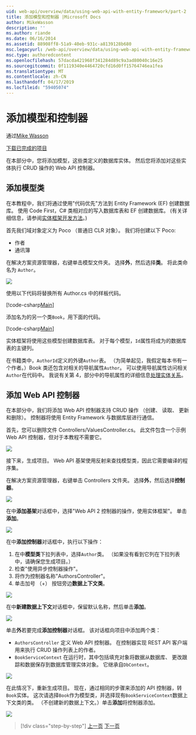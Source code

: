 ```yaml
---
uid: web-api/overview/data/using-web-api-with-entity-framework/part-2
title: 添加模型和控制器 |Microsoft Docs
author: MikeWasson
description: ''
ms.author: riande
ms.date: 06/16/2014
ms.assetid: 88908ff8-51a9-40eb-931c-a8139128b680
msc.legacyurl: /web-api/overview/data/using-web-api-with-entity-framework/part-2
msc.type: authoredcontent
ms.openlocfilehash: 57dacda421968f341284d89c9a3ad80040c16e25
ms.sourcegitcommit: 0f1119340e4464720cfd16d0ff15764746ea1fea
ms.translationtype: MT
ms.contentlocale: zh-CN
ms.lasthandoff: 04/17/2019
ms.locfileid: "59405074"
---
```

# <a name="add-models-and-controllers"></a>添加模型和控制器

通过[Mike Wasson](https://github.com/MikeWasson)

[下载已完成的项目](https://github.com/MikeWasson/BookService)

在本部分中，您将添加模型，这些类定义的数据库实体。 然后您将添加对这些实体执行 CRUD 操作的 Web API 控制器。

## <a name="add-model-classes"></a>添加模型类

在本教程中，我们将通过使用"代码优先"方法到 Entity Framework (EF) 创建数据库。 使用 Code First，C# 类相对应的写入数据库表和 EF 创建数据库。 (有关详细信息，请参阅[实体框架开发方法](https://msdn.microsoft.com/library/ms178359%28v=vs.110%29.aspx#dbfmfcf)。)

首先我们域对象定义为 Poco （普通旧 CLR 对象）。 我们将创建以下 Poco:

- 作者
- 通讯簿

在解决方案资源管理器，右键单击模型文件夹。 选择**外**，然后选择**类**。 将此类命名为 `Author`。

![](part-2/_static/image1.png)

使用以下代码将替换所有 Author.cs 中的样板代码。

[!code-csharp[Main](part-2/samples/sample1.cs)]

添加名为的另一个类`Book`，用下面的代码。

[!code-csharp[Main](part-2/samples/sample2.cs)]

实体框架将使用这些模型创建数据库表。 对于每个模型，`Id`属性将成为的数据库表的主键列。

在书籍类中，`AuthorId`定义的外键`Author`表。 （为简单起见，我假定每本书有一个作者。）Book 类还包含对相关的导航属性`Author`。 可以使用导航属性访问相关`Author`在代码中。 我说有关第 4，部分中的导航属性的详细信息[处理实体关系](part-4.md)。

## <a name="add-web-api-controllers"></a>添加 Web API 控制器

在本部分中，我们将添加 Web API 控制器支持 CRUD 操作 （创建、 读取、 更新和删除）。 控制器将使用 Entity Framework 与数据库层进行通信。

首先，您可以删除文件 Controllers/ValuesController.cs。 此文件包含一个示例 Web API 控制器，但对于本教程不需要它。

![](part-2/_static/image2.png)

接下来，生成项目。 Web API 基架使用反射来查找模型类，因此它需要编译的程序集。

在解决方案资源管理器，右键单击 Controllers 文件夹。 选择**外**，然后选择**控制器**。

![](part-2/_static/image3.png)

在中**添加基架**对话框中，选择"Web API 2 控制器的操作，使用实体框架"。 单击 **添加**。

![](part-2/_static/image4.png)

在中**添加控制器**对话框中，执行以下操作：

1. 在中**模型类**下拉列表中，选择`Author`类。 （如果没有看到它列在下拉列表中，请确保您生成项目。）
2. 检查"使用异步控制器操作"。
3. 将作为控制器名称&quot;AuthorsController&quot;。
4. 单击加号 （+） 按钮旁边**数据上下文类**。

![](part-2/_static/image5.png)

在中**新建数据上下文**对话框中，保留默认名称，然后单击**添加**。

![](part-2/_static/image6.png)

单击**外**若要完成**添加控制器**对话框。 该对话框向项目中添加两个类：

- `AuthorsController` 定义 Web API 控制器。 在控制器实现 REST API 客户端用来执行 CRUD 操作列表上的作者。
- `BookServiceContext` 在运行时，其中包括填充对象将数据从数据库、 更改跟踪和数据保存到数据库管理实体对象。 它继承自`DbContext`。

![](part-2/_static/image7.png)

在此情况下，重新生成项目。 现在，通过相同的步骤来添加的 API 控制器，转`Book`实体。 这次请选择`Book`作为模型类，并选择现有`BookServiceContext`数据上下文类的类。 （不创建新的数据上下文。）单击**添加**将控制器添加。

![](part-2/_static/image8.png)

> [!div class="step-by-step"]
> [上一页](part-1.md)
> [下一页](part-3.md)
